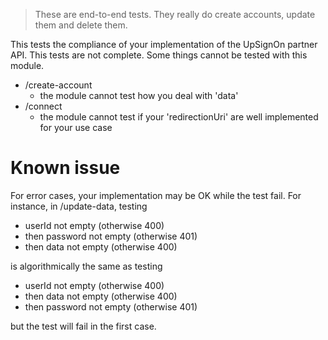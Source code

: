 > These are end-to-end tests. They really do create accounts, update them and delete them.

This tests the compliance of your implementation of the UpSignOn partner API.
This tests are not complete. Some things cannot be tested with this module.

- /create-account
  - the module cannot test how you deal with 'data'
- /connect
  - the module cannot test if your 'redirectionUri' are well implemented for your use case

# Known issue

For error cases, your implementation may be OK while the test fail. For instance, in /update-data, testing

- userId not empty (otherwise 400)
- then password not empty (otherwise 401)
- then data not empty (otherwise 400)

is algorithmically the same as testing

- userId not empty (otherwise 400)
- then data not empty (otherwise 400)
- then password not empty (otherwise 401)

but the test will fail in the first case.

